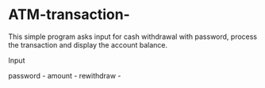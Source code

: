 # ATM-transaction-

This simple program asks input for cash withdrawal with password, process the transaction and display the account balance.

Input

password - <provide the password>
amount - <enter the amount to be withdrawn>
rewithdraw - <if another transaction to be performed>
